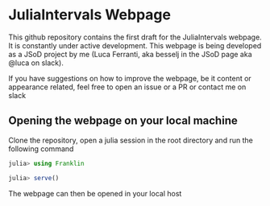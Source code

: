 # JuliaIntervals Webpage

This github repository contains the first draft for the JuliaIntervals webpage. It is constantly under active development. This webpage is being developed as a JSoD project by me (Luca Ferranti, aka besselj in the JSoD page aka @luca on slack). 

If you have suggestions on how to improve the webpage, be it content or appearance related, feel free to open an issue or a PR or contact me on slack

## Opening the webpage on your local machine

Clone the repository, open a julia session in the root directory and run the following command

```julia
julia> using Franklin

julia> serve()
```
The webpage can then be opened in your local host